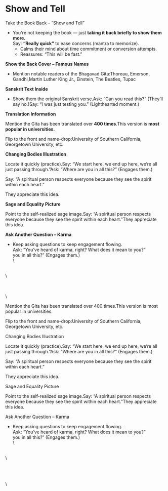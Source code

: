 # Show and Tell

Take the Book Back – “Show and Tell”

* You're not keeping the book — just **taking it back briefly to show them more.**\
  Say: **“Really quick”** to ease concerns (mantra to memorize).
  * Calms their mind about time commitment or conversion attempts.
  * Reassures: “This will be fast.”

**Show the Back Cover – Famous Names**

* Mention notable readers of the Bhagavad Gita:Thoreau, Emerson, Gandhi,Martin Luther King Jr., Einstein, The Beatles, Tupac

**Sanskrit Text Inside**

* Show them the original Sanskrit verse.Ask: “Can you read this?” (They’ll say no.)Say: “I was just testing you.” (Lighthearted moment.)

**Translation Information**

Mention the Gita has been translated over **400 times**.This version is **most popular in universities.**

Flip to the front and name-drop:University of Southern California, Georgetown University, etc.

**Changing Bodies Illustration**

Locate it quickly (practice).Say: “We start here, we end up here, we’re all just passing through.”Ask: “Where are you in all this?” (Engages them.)

Say: “A spiritual person respects everyone because they see the spirit within each heart.”

They appreciate this idea.

**Sage and Equality Picture**

Point to the self-realized sage image.Say: “A spiritual person respects everyone because they see the spirit within each heart.”They appreciate this idea.

**Ask Another Question – Karma**

* Keep asking questions to keep engagement flowing.\
  Ask: “You’ve heard of karma, right? What does it mean to you?”\
  you in all this?” (Engages them.)\
  \


\
\


\
\
\


Mention the Gita has been translated over 400 times.This version is most popular in universities.

Flip to the front and name-drop:University of Southern California, Georgetown University, etc.

Changing Bodies Illustration

Locate it quickly (practice).Say: “We start here, we end up here, we’re all just passing through.”Ask: “Where are you in all this?” (Engages them.)

Say: “A spiritual person respects everyone because they see the spirit within each heart.”

They appreciate this idea.

Sage and Equality Picture

Point to the self-realized sage image.Say: “A spiritual person respects everyone because they see the spirit within each heart.”They appreciate this idea.

Ask Another Question – Karma

* Keep asking questions to keep engagement flowing.\
  Ask: “You’ve heard of karma, right? What does it mean to you?”\
  you in all this?” (Engages them.)\
  \


\
\


\
\
\
\
